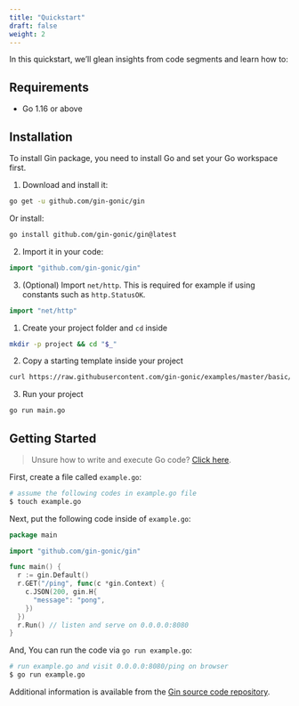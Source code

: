 ```yaml
---
title: "Quickstart"
draft: false
weight: 2
---
```


In this quickstart, we’ll glean insights from code segments and learn how to:

## Requirements

- Go 1.16 or above

## Installation

To install Gin package, you need to install Go and set your Go workspace first.

1. Download and install it:

```sh
go get -u github.com/gin-gonic/gin
```

Or install:

```sh
go install github.com/gin-gonic/gin@latest
```

2. Import it in your code:

```go
import "github.com/gin-gonic/gin"
```

3. (Optional) Import `net/http`. This is required for example if using constants such as `http.StatusOK`.

```go
import "net/http"
```

1. Create your project folder and `cd` inside

```sh
mkdir -p project && cd "$_"
```

2. Copy a starting template inside your project

```sh
curl https://raw.githubusercontent.com/gin-gonic/examples/master/basic/main.go > main.go
```

3. Run your project

```sh
go run main.go
```

## Getting Started

> Unsure how to write and execute Go code? [Click here](https://golang.org/doc/code.html).

First, create a file called `example.go`:

```sh
# assume the following codes in example.go file
$ touch example.go
```

Next, put the following code inside of `example.go`:

```go
package main

import "github.com/gin-gonic/gin"

func main() {
  r := gin.Default()
  r.GET("/ping", func(c *gin.Context) {
    c.JSON(200, gin.H{
      "message": "pong",
    })
  })
  r.Run() // listen and serve on 0.0.0.0:8080
}
```

And, You can run the code via `go run example.go`:

```sh
# run example.go and visit 0.0.0.0:8080/ping on browser
$ go run example.go
```

Additional information is available from the [Gin source code repository](https://github.com/gin-gonic/gin/blob/master/docs/doc.md).